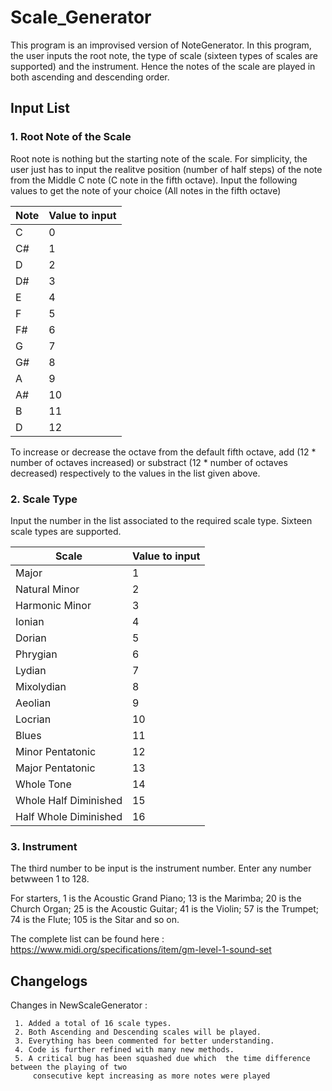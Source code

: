 # Scale_Generator

This program is an improvised version of NoteGenerator. 
In this program, the user inputs the root note, the type of scale (sixteen types of scales are supported) and the instrument.
Hence the notes of the scale are played in both ascending and descending order.
## Input List

### 1. Root Note of the Scale

Root note is nothing but the starting note of the scale.
For simplicity, the user just has to input the realitve position (number of half steps) 
of the note from the Middle C note (C note in the fifth octave).
Input the following values to get the note of your choice (All notes in the fifth octave)

Note         | Value to input
------------ | -------------
C | 0
C# | 1
D | 2
D# | 3
E | 4
F | 5
F# | 6
G | 7
G# | 8
A | 9
A# | 10
B | 11
D | 12


To increase or decrease the octave from the default fifth octave, add (12 * number of octaves increased) 
or substract (12 * number of octaves decreased) respectively to the values in the list given above.

### 2. Scale Type

Input the number in the list associated to the required scale type. Sixteen scale types are supported.

Scale        | Value to input
------------ | -------------
Major| 1
Natural Minor | 2
Harmonic Minor|3
Ionian|4
Dorian|5
Phrygian|6
Lydian|7
Mixolydian|8
Aeolian|9
Locrian|10
Blues|11
Minor Pentatonic|12
Major Pentatonic|13
Whole Tone|14
Whole Half Diminished|15
Half Whole Diminished|16

### 3. Instrument
The third number to be input is the instrument number. Enter any number betwween 1 to 128. 


For starters, 1 is the Acoustic Grand Piano; 13 is the Marimba;  20 is the Church Organ; 25 is the Acoustic Guitar; 41 is the Violin;
57 is the Trumpet; 74 is the Flute; 105 is the Sitar and so on.


The complete list can be found here : https://www.midi.org/specifications/item/gm-level-1-sound-set

## Changelogs
Changes in NewScaleGenerator :

     1. Added a total of 16 scale types.
     2. Both Ascending and Descending scales will be played.
     3. Everything has been commented for better understanding.
     4. Code is further refined with many new methods.
     5. A critical bug has been squashed due which  the time difference between the playing of two
         consecutive kept increasing as more notes were played        
